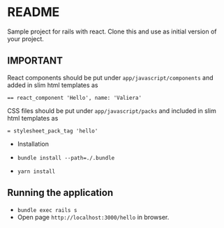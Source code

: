 # README

Sample project for rails with react.
Clone this and use as initial version of your project.

## IMPORTANT

React components should be put under `app/javascript/components` and added in slim html templates as  

```
== react_component 'Hello', name: 'Valiera'
```

CSS files should be put under `app/javascript/packs` and included in slim html templates as

```
= stylesheet_pack_tag 'hello'
```

* Installation

* `bundle install --path=./.bundle`
* `yarn install`

## Running the application

* `bundle exec rails s`
* Open page `http://localhost:3000/hello` in browser.
